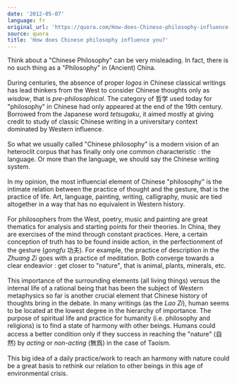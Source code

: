 ```yaml
---
date: '2012-05-07'
language: fr
original_url: 'https://quora.com/How-does-Chinese-philosophy-influence-you/answer/Clément-Renaud'
source: quora
title: 'How does Chinese philosophy influence you?'
---
```


Think about a \"Chinese Philosophy\" can be very misleading. In fact,
there is no such thing as a \"Philosophy\" in (Ancient) China.\
\
During centuries, the absence of proper *logos* in Chinese classical
writings has lead thinkers from the West to consider Chinese thoughts
only as *wisdow*, that is *pre-philosophical*. The category of 哲学 used
today for \"philosophy\" in Chinese had only appeared at the end of the
19th century. Borrowed from the Japanese word *tetsugaku*, it aimed
mostly at giving credit to study of classic Chinese writing in a
universitary context dominated by Western influence.\
\
So what we usually called \"Chinese philosophy\" is a modern vision of
an heteroclit corpus that has finally only one common characteristic :
the language. Or more than the language, we should say the Chinese
writing system.\
\
In my opinion, the most influencial element of Chinese \"philosophy\" is
the intimate relation between the practice of thought and the gesture,
that is the practice of life. Art, language, painting, writing,
calligraphy, music are tied altogether in a way that has no equivalent
in Western history.\
\
For philosophers from the West, poetry, music and painting are great
thematics for analysis and starting points for their theories. In China,
they are exercises of the mind through constant practices. Here, a
certain conception of truth has to be found inside action, in the
perfectionment of the gesture (*gongfu* 功夫). For example, the practice
of description in the *Zhuang Zi* goes with a practice of meditation.
Both converge towards a clear endeavior : get closer to \"nature\"*,*
that is animal, plants, minerals, etc.\
\
This importance of the surrounding elements (all living things) versus
the internal life of a rational being that has been the subject of
Western metaphysics so far is another crucial element that Chinese
history of thoughts bring in the debate. In many writings (as the *Lao
Zi*), human seems to be located at the lowest degree in the hierarchy of
importance. The purpose of spiritual life and practice for humanity
(i.e. philosophy and religions) is to find a state of harmony with other
beings. Humans could access a better condition only if they success in
reaching the \"nature\" (自然) by *acting* or *non-acting* (無爲) in the
case of Taoism.\
\
This big idea of a daily practice/work to reach an harmony with nature
could be a great basis to rethink our relation to other beings in this
age of environmental crisis.
